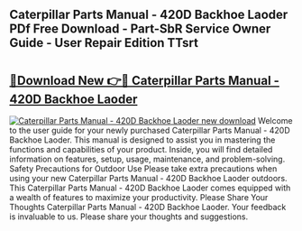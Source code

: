 ## Caterpillar Parts Manual - 420D Backhoe Laoder PDf Free Download - Part-SbR Service Owner Guide - User Repair Edition TTsrt

# <h2><a href="http://bc60074.oget.top/?id=Caterpillar+Parts+Manual+-+420D+Backhoe+Laoder">🔗Download New 👉🔴 Caterpillar Parts Manual - 420D Backhoe Laoder</a></h2>

[![Caterpillar Parts Manual - 420D Backhoe Laoder new download](https://i.imgur.com/5g1atiW.png)](http://bc60074.oget.top/?id=Caterpillar+Parts+Manual+-+420D+Backhoe+Laoder)
Welcome to the user guide for your newly purchased Caterpillar Parts Manual - 420D Backhoe Laoder. This manual is designed to assist you in mastering the functions and capabilities of your product. Inside, you will find detailed information on features, setup, usage, maintenance, and problem-solving. Safety Precautions for Outdoor Use Please take extra precautions when using your new Caterpillar Parts Manual - 420D Backhoe Laoder outdoors. This Caterpillar Parts Manual - 420D Backhoe Laoder comes equipped with a wealth of features to maximize your productivity. Please Share Your Thoughts Caterpillar Parts Manual - 420D Backhoe Laoder. Your feedback is invaluable to us. Please share your thoughts and suggestions.
